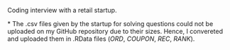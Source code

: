 Coding interview with a retail startup.  
  
\* The .csv files given by the startup for solving questions could not be uploaded on my GitHub repository due to their sizes. Hence, I convereted and uploaded them in .RData files (*ORD*, *COUPON*, *REC*, *RANK*). 
